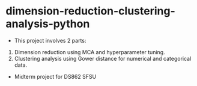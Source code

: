 # dimension-reduction-clustering-analysis-python <br>

- This project involves 2 parts: <br>
1. Dimension reduction using MCA and hyperparameter tuning. <br>
2. Clustering analysis using Gower distance for numerical and categorical data.<br>
- Midterm project for DS862 SFSU
